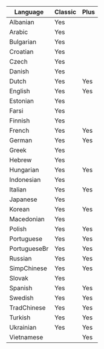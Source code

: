 | Language | Classic | Plus |
|-|---------|------|
|Albanian|Yes| |
|Arabic|Yes| |
|Bulgarian|Yes| |
|Croatian|Yes| |
|Czech|Yes| |
|Danish|Yes| |
|Dutch|Yes|Yes|
|English|Yes|Yes|
|Estonian|Yes| |
|Farsi|Yes| |
|Finnish|Yes| |
|French|Yes|Yes|
|German|Yes|Yes|
|Greek|Yes| |
|Hebrew|Yes| |
|Hungarian|Yes|Yes|
|Indonesian|Yes| |
|Italian|Yes|Yes|
|Japanese|Yes| |
|Korean|Yes|Yes|
|Macedonian|Yes| |
|Polish|Yes|Yes|
|Portuguese|Yes|Yes|
|PortugueseBr|Yes|Yes|
|Russian|Yes|Yes|
|SimpChinese|Yes|Yes|
|Slovak|Yes| |
|Spanish|Yes|Yes|
|Swedish|Yes|Yes|
|TradChinese|Yes|Yes|
|Turkish|Yes|Yes|
|Ukrainian|Yes|Yes|
|Vietnamese| |Yes
